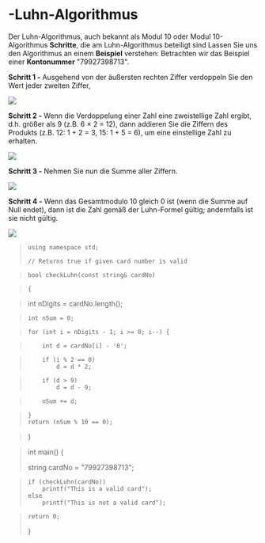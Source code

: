 # -Luhn-Algorithmus
Der Luhn-Algorithmus, auch bekannt als Modul 10 oder Modul 10-Algorithmus
 **Schritte**, die am Luhn-Algorithmus beteiligt sind
 Lassen Sie uns den Algorithmus an einem **Beispiel** verstehen:
 Betrachten wir das Beispiel einer **Kontonummer** "79927398713".

**Schritt 1 -**  Ausgehend von der äußersten rechten Ziffer verdoppeln Sie den Wert jeder zweiten Ziffer,

![](https://github.com/killuahh/-Luhn-Algorithmus/blob/master/gfgedit-300x60.png)

**Schritt 2 -** Wenn die Verdoppelung einer Zahl eine zweistellige Zahl ergibt, d.h. größer als 9 (z.B. 6 × 2 = 12), dann addieren Sie die Ziffern des Produkts (z.B. 12: 1 + 2 = 3, 15: 1 + 5 = 6), um eine einstellige Zahl zu erhalten.

![](https://github.com/killuahh/-Luhn-Algorithmus/blob/master/gfg3-3-300x81.png)

**Schritt 3 -** Nehmen Sie nun die Summe aller Ziffern.

![](https://github.com/killuahh/-Luhn-Algorithmus/blob/master/SummeZiffern.png)

**Schritt 4 -** Wenn das Gesamtmodulo 10 gleich 0 ist (wenn die Summe auf Null endet), dann ist die Zahl gemäß der Luhn-Formel gültig; andernfalls ist sie nicht gültig.

![](https://github.com/killuahh/-Luhn-Algorithmus/blob/master/gfg2-2-300x101.png)

> `using namespace std;` 
>   
> `// Returns true if given card number is valid`

> `bool checkLuhn(const string& cardNo)` 

> `{` 

>  int nDigits = cardNo.length();

>     int nSum = 0;

>     for (int i = nDigits - 1; i >= 0; i--) {

>         int d = cardNo[i] - '0';

>         if (i % 2 == 0)
>             d = d * 2;

>         if (d > 9)
>             d = d - 9;

>         nSum += d;

>     }
>     return (nSum % 10 == 0);

> }

> int main() 
> { 
>     
>    string cardNo = "79927398713"; 

>     if (checkLuhn(cardNo)) 
>         printf("This is a valid card"); 
>     else
>         printf("This is not a valid card"); 

>     return 0; 
> }

